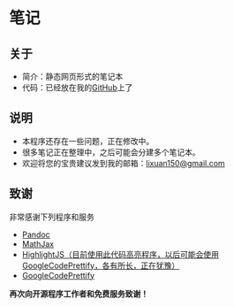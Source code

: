 # 笔记
## 关于
* 简介：静态网页形式的笔记本
* 代码：已经放在我的[GitHub](https://github.com/SqRoots/biji)上了


## 说明
* 本程序还存在一些问题，正在修改中。
* 很多笔记正在整理中，之后可能会分建多个笔记本。
* 欢迎将您的宝贵建议发到我的邮箱：lixuan150@gmail.com


## 致谢

非常感谢下列程序和服务

* [Pandoc](http://pandoc.org)
* [MathJax](https://www.mathjax.org/)
* [HighlightJS（目前使用此代码高亮程序，以后可能会使用GoogleCodePrettify，各有所长，正在犹豫）](https://highlightjs.org/)
* [GoogleCodePrettify](https://code.google.com/archive/p/google-code-prettify/)

**再次向开源程序工作者和免费服务致谢！**
